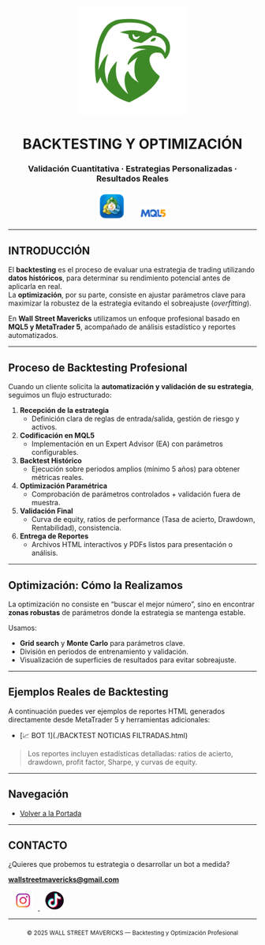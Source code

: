 <p align="center">
  <img src="logo.png" alt="Wall Street Mavericks" width="220"/>
</p>

<h1 align="center">BACKTESTING Y OPTIMIZACIÓN</h1>
<h3 align="center">Validación Cuantitativa · Estrategias Personalizadas · Resultados Reales</h3>

<p align="center">
  <img src="mt5_logo.png" alt="MetaTrader 5" width="60" style="margin:0 10px;"/>
  <img src="mql5.png" alt="MQL5" width="60" style="margin:0 10px;"/>
</p>

---

## INTRODUCCIÓN

El **backtesting** es el proceso de evaluar una estrategia de trading utilizando **datos históricos**, para determinar su rendimiento potencial antes de aplicarla en real.  
La **optimización**, por su parte, consiste en ajustar parámetros clave para maximizar la robustez de la estrategia evitando el sobreajuste (*overfitting*).

En **Wall Street Mavericks** utilizamos un enfoque profesional basado en **MQL5 y MetaTrader 5**, acompañado de análisis estadístico y reportes automatizados.

---

## Proceso de Backtesting Profesional

Cuando un cliente solicita la **automatización y validación de su estrategia**, seguimos un flujo estructurado:

1. **Recepción de la estrategia**
   - Definición clara de reglas de entrada/salida, gestión de riesgo y activos.
2. **Codificación en MQL5**
   - Implementación en un Expert Advisor (EA) con parámetros configurables.
3. **Backtest Histórico**
   - Ejecución sobre periodos amplios (mínimo 5 años) para obtener métricas reales.
4. **Optimización Paramétrica**
   - Comprobación de parámetros controlados + validación fuera de muestra.
5. **Validación Final**
   - Curva de equity, ratios de performance (Tasa de acierto, Drawdown, Rentabilidad), consistencia.
6. **Entrega de Reportes**
   - Archivos HTML interactivos y PDFs listos para presentación o análisis.

---

## Optimización: Cómo la Realizamos

La optimización no consiste en “buscar el mejor número”, sino en encontrar **zonas robustas** de parámetros donde la estrategia se mantenga estable.

Usamos:
- **Grid search** y **Monte Carlo** para parámetros clave.  
- División en periodos de entrenamiento y validación.  
- Visualización de superficies de resultados para evitar sobreajuste.

---

## Ejemplos Reales de Backtesting

A continuación puedes ver ejemplos de reportes HTML generados directamente desde MetaTrader 5 y herramientas adicionales:

- [📈 BOT 1](./BACKTEST NOTICIAS FILTRADAS.html)  

> Los reportes incluyen estadísticas detalladas: ratios de acierto, drawdown, profit factor, Sharpe, y curvas de equity.

---

## Navegación

- [Volver a la Portada](./INICIO.md)  

---

## CONTACTO

¿Quieres que probemos tu estrategia o desarrollar un bot a medida?

<p align="left">
  <a href="mailto:wallstreetmavericks@gmail.com"><strong>wallstreetmavericks@gmail.com</strong></a>
</p>

<p align="left">
  <a href="https://www.instagram.com/wallstreetmavericks" target="_blank">
    <img src="ig_logo.png" alt="Instagram" width="40" style="margin:0 10px;"/>
  </a>
  <a href="https://www.tiktok.com/@fxmavericks" target="_blank">
    <img src="logo_tiktok.png" alt="TikTok" width="40" style="margin:0 10px;"/>
  </a>
</p>

---

<p align="center">
  <sub>© 2025 WALL STREET MAVERICKS — Backtesting y Optimización Profesional</sub>
</p>

